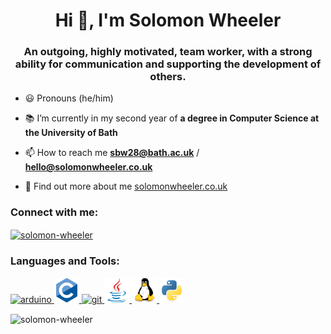<h1 align="center">Hi 👋, I'm Solomon Wheeler</h1>
<h3 align="center">An outgoing, highly motivated, team worker, with a strong ability for communication and supporting the development of others.</h3>

- 😃 Pronouns (he/him)
- 📚 I’m currently in my second year of **a degree in Computer Science at the University of Bath**

- 📫 How to reach me **sbw28@bath.ac.uk** / **hello@solomonwheeler.co.uk**

- 📄 Find out more about me [solomonwheeler.co.uk](http://solomonwheeler.co.uk)



<h3 align="left">Connect with me:</h3>
<p align="left">
<a href="https://linkedin.com/in/solomon-wheeler" target="blank"><img align="center" src="https://raw.githubusercontent.com/rahuldkjain/github-profile-readme-generator/master/src/images/icons/Social/linked-in-alt.svg" alt="solomon-wheeler" height="30" width="40" /></a>
</p>

<h3 align="left">Languages and Tools:</h3>
<p align="left"> <a href="https://www.arduino.cc/" target="_blank" rel="noreferrer"> <img src="https://cdn.worldvectorlogo.com/logos/arduino-1.svg" alt="arduino" width="40" height="40"/> </a> <a href="https://www.cprogramming.com/" target="_blank" rel="noreferrer"> <img src="https://raw.githubusercontent.com/devicons/devicon/master/icons/c/c-original.svg" alt="c" width="40" height="40"/> </a> <a href="https://git-scm.com/" target="_blank" rel="noreferrer"> <img src="https://www.vectorlogo.zone/logos/git-scm/git-scm-icon.svg" alt="git" width="40" height="40"/> </a> <a href="https://www.java.com" target="_blank" rel="noreferrer"> <img src="https://raw.githubusercontent.com/devicons/devicon/master/icons/java/java-original.svg" alt="java" width="40" height="40"/> </a> <a href="https://www.linux.org/" target="_blank" rel="noreferrer"> <img src="https://raw.githubusercontent.com/devicons/devicon/master/icons/linux/linux-original.svg" alt="linux" width="40" height="40"/> </a> <a href="https://www.python.org" target="_blank" rel="noreferrer"> <img src="https://raw.githubusercontent.com/devicons/devicon/master/icons/python/python-original.svg" alt="python" width="40" height="40"/> </a> </p>

<p><img align="center" src="https://github-readme-stats.vercel.app/api/top-langs?username=solomon-wheeler&show_icons=true&locale=en&layout=compact" alt="solomon-wheeler" /></p>
